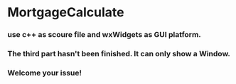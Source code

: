 # MortgageCalculate
### use c++ as scoure file and wxWidgets as GUI platform.
### The third part hasn't been finished. It can only show a Window.
### Welcome your issue!
